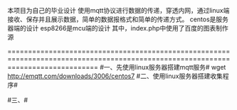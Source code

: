 本项目为自己的毕业设计
使用mqtt协议进行数据的传递，穿透内网，通过linux端接收、保存并且展示数据，简单的数据报格式和简单的传递方式。
centos是服务器端的设计
esp8266是mcu端的设计
其中，index.php中使用了百度的图表制作源



==================================================================================================================================
#一、先使用linux服务器搭建mqtt服务#
wget http://emqtt.com/downloads/3006/centos7
#二、使用linux服务器搭建收集程序#

#三、#
